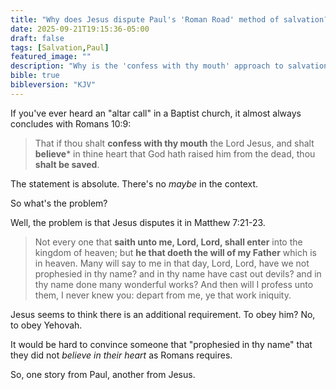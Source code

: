 ```yaml
---
title: "Why does Jesus dispute Paul's 'Roman Road' method of salvation?"
date: 2025-09-21T19:15:36-05:00
draft: false
tags: [Salvation,Paul]
featured_image: ""
description: "Why is the 'confess with thy mouth' approach to salvation most often used when Jesus directly refutes it?  When Jesus specified the qualifications much more restrictive, was he misinformed?  Was he less qualified on the subject than Paul?"
bible: true
bibleversion: "KJV"
---
```


If you've ever heard an "altar call" in a Baptist church, it almost always concludes with Romans 10:9:

> That if thou shalt **confess with thy mouth** the Lord Jesus, and shalt **believe*** in thine heart that God hath raised him from the dead, thou **shalt be saved**.

The statement is absolute. There's no *maybe* in the context.

So what's the problem?

Well, the problem is that Jesus disputes it in Matthew 7:21-23.

> Not every one that **saith unto me, Lord, Lord, shall enter** into the kingdom of heaven; but **he that doeth the will of my Father** which is in heaven. Many will say to me in that day, Lord, Lord, have we not prophesied in thy name? and in thy name have cast out devils? and in thy name done many wonderful works? And then will I profess unto them, I never knew you: depart from me, ye that work iniquity.

Jesus seems to think there is an additional requirement. To obey him?  No, to obey Yehovah.  

It would be hard to convince someone that "prophesied in thy name" that they did not *believe in their heart* as Romans requires.

So, one story from Paul, another from Jesus.